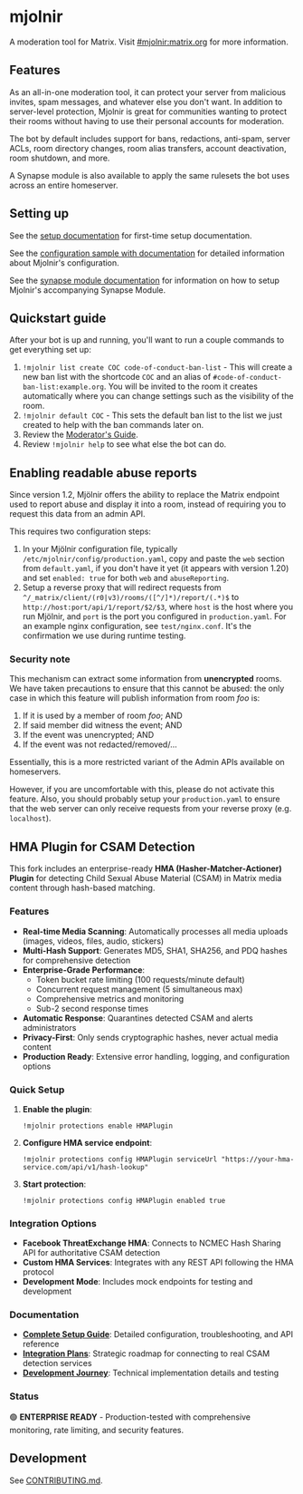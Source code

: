 # mjolnir

A moderation tool for Matrix. Visit [#mjolnir:matrix.org](https://matrix.to/#/#mjolnir:matrix.org)
for more information.

## Features

As an all-in-one moderation tool, it can protect your server from malicious invites, spam
messages, and whatever else you don't want. In addition to server-level protection, Mjolnir
is great for communities wanting to protect their rooms without having to use their personal
accounts for moderation.

The bot by default includes support for bans, redactions, anti-spam, server ACLs, room
directory changes, room alias transfers, account deactivation, room shutdown, and more.

A Synapse module is also available to apply the same rulesets the bot uses across an entire
homeserver.

## Setting up

See the [setup documentation](docs/setup.md) for first-time setup documentation.

See the [configuration sample with documentation](config/default.yaml) for detailed information about Mjolnir's configuration.

See the [synapse module documentation](docs/synapse_module.md) for information on how to setup Mjolnir's accompanying Synapse Module.

## Quickstart guide

After your bot is up and running, you'll want to run a couple commands to get everything
set up:

1. `!mjolnir list create COC code-of-conduct-ban-list` - This will create a new ban list
   with the shortcode `COC` and an alias of `#code-of-conduct-ban-list:example.org`. You
   will be invited to the room it creates automatically where you can change settings such
   as the visibility of the room.
2. `!mjolnir default COC` - This sets the default ban list to the list we just created to
   help with the ban commands later on.
3. Review the [Moderator's Guide](https://github.com/matrix-org/mjolnir/blob/main/docs/moderators.md).
4. Review `!mjolnir help` to see what else the bot can do.

## Enabling readable abuse reports

Since version 1.2, Mjölnir offers the ability to replace the Matrix endpoint used
to report abuse and display it into a room, instead of requiring you to request
this data from an admin API.

This requires two configuration steps:

1. In your Mjölnir configuration file, typically `/etc/mjolnir/config/production.yaml`, copy and paste the `web` section from `default.yaml`, if you don't have it yet (it appears with version 1.20) and set `enabled: true` for both `web` and
`abuseReporting`.
2. Setup a reverse proxy that will redirect requests from `^/_matrix/client/(r0|v3)/rooms/([^/]*)/report/(.*)$` to `http://host:port/api/1/report/$2/$3`, where `host` is the host where you run Mjölnir, and `port` is the port you configured in `production.yaml`. For an example nginx configuration, see `test/nginx.conf`. It's the confirmation we use during runtime testing.

### Security note

This mechanism can extract some information from **unencrypted** rooms. We have
taken precautions to ensure that this cannot be abused: the only case in which
this feature will publish information from room *foo* is:

1. If it is used by a member of room *foo*; AND
2. If said member did witness the event; AND
3. If the event was unencrypted; AND
4. If the event was not redacted/removed/...

Essentially, this is a more restricted variant of the Admin APIs available on
homeservers.

However, if you are uncomfortable with this, please do not activate this feature.
Also, you should probably setup your `production.yaml` to ensure that the web
server can only receive requests from your reverse proxy (e.g. `localhost`).

## HMA Plugin for CSAM Detection

This fork includes an enterprise-ready **HMA (Hasher-Matcher-Actioner) Plugin** for detecting Child Sexual Abuse Material (CSAM) in Matrix media content through hash-based matching.

### Features

- **Real-time Media Scanning**: Automatically processes all media uploads (images, videos, files, audio, stickers)
- **Multi-Hash Support**: Generates MD5, SHA1, SHA256, and PDQ hashes for comprehensive detection
- **Enterprise-Grade Performance**: 
  - Token bucket rate limiting (100 requests/minute default)
  - Concurrent request management (5 simultaneous max)
  - Comprehensive metrics and monitoring
  - Sub-2 second response times
- **Automatic Response**: Quarantines detected CSAM and alerts administrators
- **Privacy-First**: Only sends cryptographic hashes, never actual media content
- **Production Ready**: Extensive error handling, logging, and configuration options

### Quick Setup

1. **Enable the plugin**:
   ```
   !mjolnir protections enable HMAPlugin
   ```

2. **Configure HMA service endpoint**:
   ```
   !mjolnir protections config HMAPlugin serviceUrl "https://your-hma-service.com/api/v1/hash-lookup"
   ```

3. **Start protection**:
   ```
   !mjolnir protections config HMAPlugin enabled true
   ```

### Integration Options

- **Facebook ThreatExchange HMA**: Connects to NCMEC Hash Sharing API for authoritative CSAM detection
- **Custom HMA Services**: Integrates with any REST API following the HMA protocol
- **Development Mode**: Includes mock endpoints for testing and development

### Documentation

- **[Complete Setup Guide](docs/hma-plugin-guide.md)**: Detailed configuration, troubleshooting, and API reference
- **[Integration Plans](docs/hma_plans.md)**: Strategic roadmap for connecting to real CSAM detection services
- **[Development Journey](docs/active_development.md)**: Technical implementation details and testing

### Status

🟢 **ENTERPRISE READY** - Production-tested with comprehensive monitoring, rate limiting, and security features.

## Development

See [CONTRIBUTING.md](CONTRIBUTING.md).
